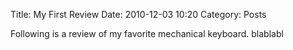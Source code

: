 Title: My First Review
Date: 2010-12-03 10:20
Category: Posts

Following is a review of my favorite mechanical keyboard. blablabl
